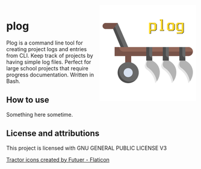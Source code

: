 
<img align="right" height="256" src="./plog.png">

# plog
    
Plog is a command line tool for creating project logs and entries from CLI. Keep track of projects by having simple log files. Perfect for large school projects that require progress documentation. Written in Bash.

## How to use
Something here sometime.

## License and attributions
This project is licensed with GNU GENERAL PUBLIC LICENSE V3

[Tractor icons created by Futuer - Flaticon](https://www.flaticon.com/free-icons/tractor)